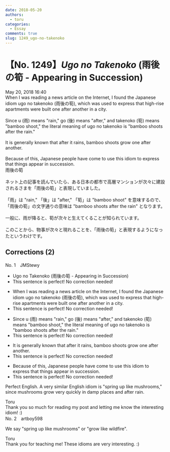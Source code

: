 ```yaml
---
date: 2018-05-20
authors:
  - toru
categories:
  - Essay
comments: true
slug: 1249_ugo-no-takenoko
---
```


# 【No. 1249】<strong><em>Ugo no Takenoko</strong></em> (雨後の筍 - Appearing in Succession)
<div class="date">May 20, 2018 16:40</div>
<div id="post"><div id="body_show_ori">
When I was reading a news article on the Internet, I found the Japanese idiom ugo no takenoko (雨後の筍), which was used to express that high-rise apartments were built one after another in a city.<br/><br/>Since u (雨) means "rain," go (後) means "after," and takenoko (筍) means "bamboo shoot," the literal meaning of ugo no takenoko is "bamboo shoots after the rain."<br/><br/>It is generally known that after it rains, bamboo shoots grow one after another.<br/><br/>Because of this, Japanese people have come to use this idiom to express that things appear in succession. 
</div></div>

<!-- more -->

<div id="post_ja"><div id="body_show_mo">
雨後の筍<br/><br/>ネット上の記事を読んでいたら、ある日本の都市で高層マンションが次々に建設されるさまを「雨後の筍」と表現していました。<br/><br/>「雨」は "rain," 「後」は "after," 「筍」は "bamboo shoot" を意味するので、「雨後の筍」の文字通りの意味は "bamboo shoots after the rain" となります。<br/><br/>一般に、雨が降ると、筍が次々と生えてくることが知られています。<br/><br/>このことから、物事が次々と現れることを、「雨後の筍」と表現するようになったというわけです。
</div></div>

## Corrections (2)
<div id="block"><div class="first_name"> No. 1　<span class="just_name">JMStewy</span></div><div id="block2">
<ul class="correction_field">
<li class="incorrect">Ugo no Takenoko (雨後の筍 - Appearing in Succession)</li>
<li class="corrected perfect">This sentence is perfect! No correction needed!</li>
</ul>
<ul class="correction_field">
<li class="incorrect">When I was reading a news article on the Internet, I found the Japanese idiom ugo no takenoko (雨後の筍), which was used to express that high-rise apartments were built one after another in a city.</li>
<li class="corrected perfect">This sentence is perfect! No correction needed!</li>
</ul>
<ul class="correction_field">
<li class="incorrect">Since u (雨) means "rain," go (後) means "after," and takenoko (筍) means "bamboo shoot," the literal meaning of ugo no takenoko is "bamboo shoots after the rain."</li>
<li class="corrected perfect">This sentence is perfect! No correction needed!</li>
</ul>
<ul class="correction_field">
<li class="incorrect">It is generally known that after it rains, bamboo shoots grow one after another.</li>
<li class="corrected perfect">This sentence is perfect! No correction needed!</li>
</ul>
<ul class="correction_field">
<li class="incorrect">Because of this, Japanese people have come to use this idiom to express that things appear in succession.</li>
<li class="corrected perfect">This sentence is perfect! No correction needed!</li>
</ul>
<p class="comment_small">
 Perfect English. A very similar English idiom is "spring up like mushrooms," since mushrooms grow very quickly in damp places and after rain.
</p>

</div><div class="name"><span class="just_name">Toru</span><br>
Thank you so much for reading my post and letting me know the interesting idiom! :)
</div>
</div>
<div id="block"><div class="first_name"> No. 2　<span class="just_name">artboy598</span></div><div id="block2">
<p class="comment_small">
 We say "spring up like mushrooms" or "grow like wildfire".
</p>

</div><div class="name"><span class="just_name">Toru</span><br>
Thank you for teaching me! These idioms are very interesting. :)
</div>
</div>
